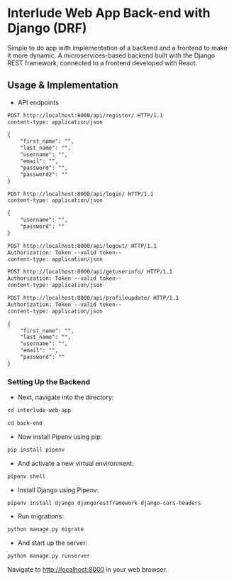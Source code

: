# Interlude Web App Back-end with Django (DRF)

Simple to do app with implementation of a backend and a frontend to make it more dynamic.
A microservices-based backend built with the Django REST framework, connected to a frontend developed with React.

## Usage & Implementation

- API endpoints

```markdown
POST http://localhost:8000/api/register/ HTTP/1.1
content-type: application/json

{
    "first_name": "",
    "last_name": "",
    "username": "",
    "email": "",
    "password": "",
    "password2": ""
}

POST http://localhost:8000/api/login/ HTTP/1.1
content-type: application/json

{
    "username": "",
    "password": ""
}

POST http://localhost:8000/api/logout/ HTTP/1.1
Authorization: Token --valid token--
content-type: application/json

POST http://localhost:8000/api/getuserinfo/ HTTP/1.1
Authorization: Token --valid token--
content-type: application/json

POST http://localhost:8000/api/profileupdate/ HTTP/1.1
Authorization: Token --valid token--
content-type: application/json

{
    "first_name": "",
    "last_name": "",
    "username": "",
    "email": "",
    "password": ""
}

```

### Setting Up the Backend

- Next, navigate into the directory:

```markdown
cd interlude-web-app 
```

```markdown
cd back-end
```

- Now install Pipenv using pip:

```markdown
pip install pipenv
```

- And activate a new virtual environment:

```markdown
pipenv shell
```

- Install Django using Pipenv:

```markdown
pipenv install django djangorestframework django-cors-headers
```

- Run migrations:

```markdown
python manage.py migrate
```

- And start up the server:

```markdown
python manage.py runserver
```

Navigate to <http://localhost:8000> in your web browser.
